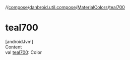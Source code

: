 //[compose](../../../index.md)/[danbroid.util.compose](../index.md)/[MaterialColors](index.md)/[teal700](teal700.md)



# teal700  
[androidJvm]  
Content  
val [teal700](teal700.md): Color  



